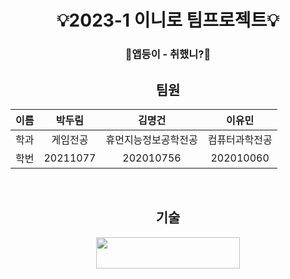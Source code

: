 <div align="center">
<h1>💡2023-1 이니로 팀프로젝트💡</h1>
<h3> 📱앱등이 - 취했니?🍺</h3>
<h2>&nbsp;팀원&nbsp;</h2> <!--&nbsp;는 띄어쓰기임-->

|이름|박두림|김명건|이유민|
|:---:|:---:|:---:|:---:|
|학과|게임전공|휴먼지능정보공학전공|컴퓨터과학전공|
|학번|20211077|202010756|202010060|

</br>
  
<h2> 기술 </h2>
<div align="center">
  <img src="https://img.shields.io/badge/React Native-61DAFB?style=flat-square&logo=React&logoColor=black" width=230px height=50px/>

</div>
</div>
